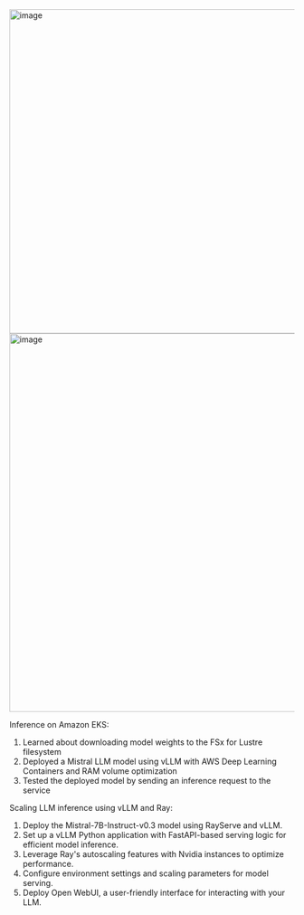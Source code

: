 <img width="780" height="573" alt="image" src="https://github.com/user-attachments/assets/788c3ba4-9807-43bc-9e54-1f6fdb7e4fa2" />

<img width="1014" height="669" alt="image" src="https://github.com/user-attachments/assets/21cfaa5d-4009-46f7-b6be-aca951f86842" />

Inference on Amazon EKS:

1. Learned about downloading model weights to the FSx for Lustre filesystem
2. Deployed a Mistral LLM model using vLLM with AWS Deep Learning Containers and RAM volume optimization
3. Tested the deployed model by sending an inference request to the service

Scaling LLM inference using vLLM and Ray:

1. Deploy the Mistral-7B-Instruct-v0.3  model using RayServe and vLLM.
2. Set up a vLLM Python application with FastAPI-based serving logic for efficient model inference.
3. Leverage Ray's autoscaling features with Nvidia instances to optimize performance.
4. Configure environment settings and scaling parameters for model serving.
5. Deploy Open WebUI, a user-friendly interface for interacting with your LLM.
